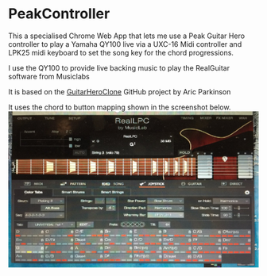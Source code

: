 # PeakController

This a specialised Chrome Web App that lets me use a Peak Guitar Hero controller to play a Yamaha QY100 live via a UXC-16 Midi controller and LPK25 midi keyboard to set the song key for the chord progressions.

I use the QY100 to provide live backing music to play the RealGuitar software from Musiclabs 

It is based on the [GuitarHeroClone](https://github.com/aparkins/GuitarHeroClone) GitHub project by Aric Parkinson

It uses the chord to button mapping shown in the screenshot below.
<img src="https://github.com/deleolajide/peakcontroller/raw/master/IMG_3958.JPG" />
